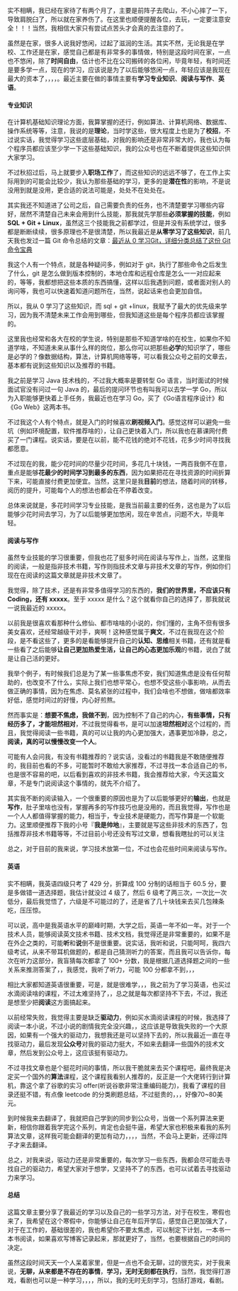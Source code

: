 实不相瞒，我已经在家待了有两个月了，主要是前阵子去爬山，不小心摔了一下，导致肩脱臼了，所以就在家养伤了。在这里也顺便提醒各位，去玩，一定要注意安全！！！当然，我相信大家只有尝试点苦头才会真的去注意的了。

虽然是在家，很多人说我好悠闲，过起了滋润的生活。其实不然，无论我是在学校、工作还是在家，感觉自己都是有非常多的事情做，特别是这段时间在家，一点也不悠闲，除了**时间自由**，估计也不比在公司搬砖的各位闲，毕竟年轻，有时间还是要多学一点，现在的学习，应该说是为了以后能够悠闲一点，年轻应该是我现在最大的资本了，，，，。最近主要在做的事情主要有**学习专业知识**、**阅读与写作**、**英语**。

#### 专业知识

在计算机基础知识理论方面，我算掌握的还行，例如算法、计算机网络、数据库、操作系统等等，注意，我说的是**理论**，当时学这些，很大程度上也是为了**校招**，不过说实话，我觉得学习这些底层基础，对我的影响还是非常非常大的，我也认为每个程序员都应该至少学一下这些基础知识，我的公众号也在不断着提供这些知识供大家学习。

不过秋招过后，马上就要步入**职场工作**了，而这些知识的远远不够了，在工作上实际用到的可能会比较少，我认为那些基础的学习，更多的是**潜在性**的影响，不是说没用到就是没用，更合适的说法可能是，处处不在处处在。

其实我还不知道进了公司之后，自己需要负责的任务，也不清楚要学习哪些内容好，居然不清楚自己未来会用到什么技能，那我就先学那些**必须掌握的技能**，例如 **SQL + Git + Linux**，虽然这三个技能我之前都学过，但是并没有系统学过，很多都是断断续续，很多原理也不是很清楚，所以我最近是**从零学习了这些知识**，前几天我也发过一篇 Git 命令总结的文章：[最近从 0 学习Git，详细分类总结了这份 Git 命令宝典](https://mp.weixin.qq.com/s?__biz=Mzg2NzA4MTkxNQ==&mid=2247486712&idx=1&sn=dde6760eb20a0669d06f7fb880f01682&chksm=ce40472cf937ce3ab17eeea01f79d3f22e11021c03f58c747170df82bc58844af0be382366cc&token=806726781&lang=zh_CN#rd)

我这个人有一个特点，就是各种疑问多，例如对于 git，执行了那些命令之后发生了什么，git 是怎么做到版本控制的，本地仓库和远程仓库是怎么一一对应起来的，等等，我都想把这些本质的东西搞懂，这样以后我遇到问题，或者面对别人的询问等，我也可以快速着知道问题所在，当然，说起话来也会更加自信。

所以，我从 0 学习了这些知识，而 sql + git +linux，我赋予了最大的优先级来学习，因为我不清楚未来工作会用到哪些，但我知道这些是每个程序员都应该掌握的。

这里我也经常和各大在校的学生说，特别是那些不知道学啥的在校生，如果你不知道学啥，不知道未来从事什么样的岗位，那么你可以把那些**必学**的知识学了，哪些是必学的？像数据结构，算法，计算机网络等等，可以看我公众号之前的文章去，基本都有说到这些知识以及推荐的书籍。

我之前是学习 Java 技术栈的，不过我大概率是要转型 Go 语言，当时面试的时候面试官没有问过一句 Java 的，最后的提问环节也有叫我可以去学一学 Go，所以为入职能够更快着上手任务，我最近也在学习 Go，买了《Go语言程序设计》和《Go Web》这两本书。

不过我这个人有个特点，就是入门的时候喜欢**刷视频入门**。感觉这样可以避免一些坑（例如环境配置，软件推荐啥的），让自己更快着入门，所以我也在慕课网付费买了一门课程。说实话，要是在以前，能不花钱的绝对不花钱，花多少时间寻找我都愿意。

不过现在的我，能少花时间的尽量少花时间，多花几十块钱，一两百我倒不在意，重点是能够**花最少的时间学习到最多的东西**，因为如果把花在寻找资源的时间折算下来，可能直接付费更加便宜。当然，这里只是我**目前**的想法，随着时间的转移，阅历的提升，可能每个人的想法也都会在不停着改变。

总体来说就是，多花时间学习专业技能，是我当前最主要的任务，这也是为了以后能够少花时间去学习，为了以后能够更加悠闲，现在辛苦点，问题不大，毕竟年轻。

#### 阅读与写作

虽然专业技能的学习很重要，但我也花了挺多时间在阅读与写作上，当然，这里指的阅读，一般是指非技术书籍，写作则指技术文章与非技术文章的写作，例如你们现在在阅读的这篇文章就是非技术文章了。

我觉得，除了技术，还是有非常多值得学习的东西的，**我们的世界里，不应该只有 Coding，还有 xxxxx**。至于 xxxxx 是什么？这个就看你自己的选择了，那我就说一说我最近的 xxxxx。

以前我是很喜欢看那种什么修仙、都市啥啥的小说的，你们懂的，主角不但有很多美女喜欢，还经常越级干对手，爽啊！这种感觉属于**爽文**，不过在我现在这个阶段，是不看这些了，更多的是看能够提升自己的**认知、思维**相关书籍，还有就是看一些看了之后能够**让自己更加热爱生活，让自己的心态更加乐观**的书籍，说白了就是让自己活的更好。

我举个例子，有时候我们总是为了某一些事焦虑不安，我们知道焦虑是没有任何帮助的，也改变不了什么，实际上我们也想平常心，也想不受这些小事影响，从而去做正确的事情，因为在焦虑、莫名紧张的过程中，我们会啥也不想做，做啥都效率好低，感觉时间过的好慢，内心好煎熬。

然而事实是：**想要不焦虑，我做不到**，因为控制不了自己的内心，**有些事情，只有经历多了，才能坦然相对**，不过我觉得看书，是可以加速**坦然相对**这个过程的，而且，我觉得阅读一些书籍，真的可以让我的内心更加强大，遇事更加冷静，总之，**阅读，真的可以慢慢改变一个人**。

可能有人会问我，有没有书籍推荐的？说实话，没看过的书籍我是不敢随便推荐的，我目前也看的不多，可能暂时不敢给大家推荐，不过寻找一本合适自己的书，也是很不容易的吧，以后看到喜欢的非技术书籍，我会推荐给大家，今天这篇文章，不是专门说阅读这个事情的，就先不介绍了。

其实我不断的阅读输入，一个很重要的原因也是为了以后能够更好的**输出**，也就是**写作**，肚子里啥也没有，掌握再多的写作技巧也是没用的，而且我觉得，写作也是一个人人都值得掌握的能力，相当于，专业技术是硬能力，而写作算是一个软能力。这里顺便推荐下我的小号『**我是帅地**』，主要就是写这些非技术的东西了，包括推荐非技术书籍等等，不过目前小号还没有写过文章，想看我瞎扯的可以关注

总之，对于目前的我来说，学习技术放第一位，不过也会花些时间来阅读与写作。

#### 英语

实不相瞒，我英语四级只考了 429 分，折算成 100 分制的话相当于 60.5 分，要是多做错一道选择题，我估计就没过 4 级了，然后 6 级考了两三次，一次比一次低分，最后我觉悟了，六级是不可能过的了，还是省了几十块钱来去买几包辣条吃，压压惊。

可以说，高中是我英语水平的巅峰时期，大学之后，英语一年不如一年。对于一个技术人员，能够阅读英文技术书籍、技术文档，我觉得还是非常重要的，如果不是在外企之类的，可能**听**和**说**倒不是很重要。说实话，我听和说，只能呵呵，我四六级考试，从来不带耳机做题的，都是自己猜测听力的答案，而且我可以告诉你，每次在听力这部分，我盲猜每次都拿了 100+ 分数，我是根据几道选择题之间的一些关系来推测答案了，，我感觉，我听了听力，可能 100 分都拿不到，，，

相比大家都知道英语很重要，可是，就是很难学，，，我之前为了学习英语，也买过水滴阅读啥的课程，不过太难坚持了，，总之就是每次都坚持不下去，不过，我还是想至少把**阅读**这方面搞起来。

以前经常失败，我觉得主要是缺乏**驱动力**，例如买水滴阅读课程的时候，我选择了阅读一本小说，不过小说的剧情我完全没兴趣，，这应该是导致我失败的一个大原因，如果有一个强大的驱动力，我想我还是可以坚持下去的，所以我最近一直在寻找驱动力，最后发现**公众号**对我的驱动力挺大，不如来去翻译一些国外的技术文章，然后发到公众号上，这应该挺有驱动力。

不过寻找文章也是个挺花时间的事情，所以我干脆就来去买个课程吧，最终我是决定买一个国外的**算法**课程，这个课程我看别人推荐的，反正是一个大佬转行到计算机，靠这个拿了谷歌的实习 offer(听说谷歌非常注重编码能力)，我看了课程的目录还挺不错，有点像 leetcode 的分类刷题总结，不过挺贵的，，，好像70~80美元。

到时候我来去翻译了，我就把自己学到的同步到公众号，当做一个系列算法来更新，相信你跟着我学完这个系列，肯定也会挺牛逼，希望大家也积极来看我的系列算法文章，这样我可能会翻译的更加有动力，，，，当然，不会马上更新，还得过阵子才来去翻译。

总之，对我来说，驱动力还是非常重要的，每次学习一些东西，我都会尽可能去寻找自己的驱动力，希望大家对于想学，又坚持不了的东西，也可以试着去寻找驱动力来学习。

#### 总结

这篇文章主要分享了我最近的学习以及自己的一些学习方法，对于在校生，寒假也来了，我希望在这个寒假中，你能够让自己在年后开学后，感觉自己更加强大了，对于在工作的，基础很差的，我也希望你不要太焦虑，可以制定下计划，一本书一本书阅读，如果喜欢写博客记录起来，那就更好了，当然，也要根据自己的时间的决定。

虽然这段时间天天一个人呆着家里，但是一点也不会无聊，过的很充实，对于我来说，**无聊，从来都是不存在的事情**，**学习，无时无刻都在执行**，当然，我觉得打游戏，看剧也可以是一种学习，，，，所以，我的无时无刻学习，包括打游戏，看剧。